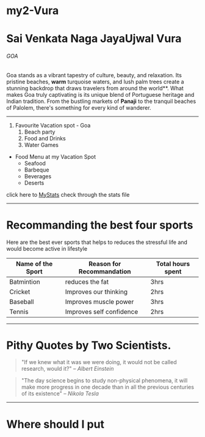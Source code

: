# my2-Vura
 # Sai Venkata Naga JayaUjwal Vura
 ###### GOA
 Goa stands as a vibrant tapestry of culture, beauty, and relaxation. Its pristine beaches, **warm** turquoise waters, and lush palm trees create a stunning backdrop that draws travelers from around the world**. What makes Goa truly captivating is its unique blend of Portuguese heritage and Indian tradition. From the bustling markets of **Panaji** to the tranquil beaches of Palolem, there's something for every kind of wanderer.
 
 
 ---
1. Favourite Vacation spot - Goa
    1. Beach party
    2. Food and Drinks
    3. Water Games

- Food Menu at my Vacation Spot
    - Seafood
    - Barbeque
    - Beverages
    - Deserts

 click here to  [MyStats](MyStats.md) check through the stats file 

 ---
 # Recommanding the best four sports 
 Here are the best ever sports that helps to reduces the stressful life and would become active in lifestyle

 | Name of the Sport| Reason for Recommandation| Total hours spent|
 |------------------|--------------------------|------------------|
 |Batmintion        |reduces the fat           |3hrs              |
 |Cricket           |Improves our thinking     |2hrs              |
 |Baseball          |Improves muscle power     |3hrs              |
 |Tennis            |Improves self confidence  |2hrs              |

---
# Pithy Quotes by Two Scientists.
> "If we knew what it was we were doing, it would not be called research, would it?" – *Albert Einstein*

>"The day science begins to study non-physical phenomena, it will make more progress in one decade than in all the previous centuries of its existence" – *Nikola Tesla*

---
# Where should I put <script> tags in HTML markup?

> The browser requests the script file. Meanwhile, the parser blocks and stops parsing the other HTML on your page.

[Check for the source code](https://stackoverflow.com/questions/436411/where-should-i-put-script-tags-in-html-markup)

<!DOCTYPE HTML>

<html>

<head>
	<meta http-equiv="Content-Type" content="text/html; charset=UTF-8" />
	<title>Your Website</title>
</head>

<body>

	<header>
		<nav>
			<ul>
				<li>Your menu</li>
			</ul>
		</nav>
	</header>
	
	<section>
	
		<article>
			<header>
				<h2>Article title</h2>
				<p>Posted on <time datetime="2009-09-04T16:31:24+02:00">September 4th 2009</time> by <a href="#">Writer</a> - <a href="#comments">6 comments</a></p>
			</header>
			<p>Pellentesque habitant morbi tristique senectus et netus et malesuada fames ac turpis egestas.</p>
		</article>
		
		<article>
			<header>
				<h2>Article title</h2>
				<p>Posted on <time datetime="2009-09-04T16:31:24+02:00">September 4th 2009</time> by <a href="#">Writer</a> - <a href="#comments">6 comments</a></p>
			</header>
			<p>Pellentesque habitant morbi tristique senectus et netus et malesuada fames ac turpis egestas.</p>
		</article>
		
	</section>

	<aside>
		<h2>About section</h2>
		<p>Donec eu libero sit amet quam egestas semper. Aenean ultricies mi vitae est. Mauris placerat eleifend leo.</p>
	</aside>

	<footer>
		<p>Copyright 2009 Your name</p>
	</footer>

</body>

</html>


[Check for source code](https://css-tricks.com/snippets/html/html5-page-structure/)






 

